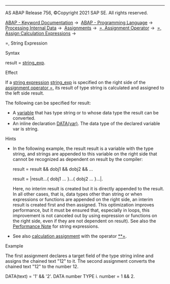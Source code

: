   

* * *

AS ABAP Release 756, ©Copyright 2021 SAP SE. All rights reserved.

[ABAP - Keyword Documentation](javascript:call_link\('abenabap.htm'\)) →  [ABAP - Programming Language](javascript:call_link\('abenabap_reference.htm'\)) →  [Processing Internal Data](javascript:call_link\('abenabap_data_working.htm'\)) →  [Assignments](javascript:call_link\('abenvalue_assignments.htm'\)) →  [\=, Assignment Operator](javascript:call_link\('abenequals_operator.htm'\)) →  [\=, Assign Calculation Expressions](javascript:call_link\('abenequals_calc_expr.htm'\)) → 

\=, String Expression

Syntax

result = [string\_exp](javascript:call_link\('abapcompute_string.htm'\)).

Effect

If a [string expression](javascript:call_link\('abenstring_expression_glosry.htm'\) "Glossary Entry") [string\_exp](javascript:call_link\('abapcompute_string.htm'\)) is specified on the right side of the [assignment operator \=](javascript:call_link\('abenequals_operator.htm'\)), its result of type string is calculated and assigned to the left side result.

The following can be specified for result:

-   A [variable](javascript:call_link\('abenvariable_glosry.htm'\) "Glossary Entry") that has type string or to whose data type the result can be converted.
-   An inline declaration [DATA(var)](javascript:call_link\('abendata_inline.htm'\)). The data type of the declared variable var is string.

Hints

-   In the following example, the result result is a variable with the type string, and strings are appended to this variable on the right side that cannot be recognized as dependent on result by the compiler:
    
    result = result && dobj1 && dobj2 && ...
    
    result = |result...{ dobj1 ... }...{ dobj2 ... }...|.
    
    Here, no interim result is created but it is directly appended to the result. In all other cases, that is, data types other than string or when expressions or functions are appended on the right side, an interim result is created first and then assigned. This optimization improves performance, but it must be ensured that, especially in loops, this improvement is not canceled out by using expression or functions on the right side, even if they are not dependent on result). See also the [Performance Note](javascript:call_link\('abenstring_expr_perfo.htm'\)) for string expressions.
    
-   See also [calculation assignment](javascript:call_link\('abencalculation_assignment_glosry.htm'\) "Glossary Entry") with the operator [\*\*=](javascript:call_link\('abencalculation_assignment_string.htm'\)).

Example

The first assignment declares a target field of the type string inline and assigns the chained text "12" to it. The second assignment converts the chained text "12" to the number 12.

DATA(text) = '1' && '2'.
DATA number TYPE i.
number = 1 && 2.